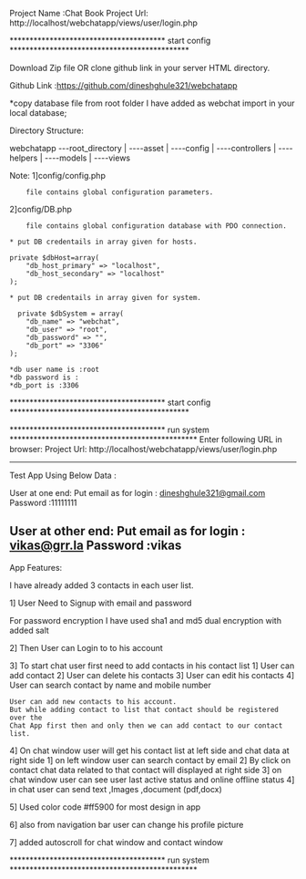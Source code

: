 
Project Name :Chat Book
Project Url: http://localhost/webchatapp/views/user/login.php

*************************************** start config *********************************************

Download Zip file OR clone github link in your server HTML directory.

Github Link :https://github.com/dineshghule321/webchatapp

*copy database file from root folder I have added as webchat import in your local database;

Directory Structure:

webchatapp ---root_directory
	|
	----asset
	|
	----config
	|
	----controllers
	|
	----helpers
	|
	----models
	|
	----views

Note: 
1]config/config.php 
		
		file contains global configuration parameters.

2]config/DB.php 
		
		file contains global configuration database with PDO connection.

	* put DB credentails in array given for hosts.

	private $dbHost=array(
        "db_host_primary" => "localhost",
        "db_host_secondary" => "localhost"
    );

    * put DB credentails in array given for system.

	  private $dbSystem = array(
        "db_name" => "webchat",
        "db_user" => "root",
        "db_password" => "",
        "db_port" => "3306"
    );

    *db user name is :root
    *db password is :
    *db_port is :3306

*************************************** start config *********************************************

*************************************** run system ***********************************************
Enter following URL in browser:
Project Url: http://localhost/webchatapp/views/user/login.php

----------------------------------------------------------------------------------
Test App Using Below Data :

User at one end:
Put email as for login : dineshghule321@gmail.com
Password :11111111

User at other end:
Put email as for login : vikas@grr.la
Password :vikas
----------------------------------------------------------------------------------
App Features:

I have already added 3 contacts in each user list.

1] User Need to Signup with email and password

  For password encryption I have used sha1 and md5 dual encryption with added salt

2] Then User can Login to to his account

3] To start chat user first need to add contacts in his contact list
    1] User can add contact
    2] User can delete his contacts
    3] User can edit his contacts
    4] User can search contact by name and mobile number
    
    User can add new contacts to his account.
    But while adding contact to list that contact should be registered over the
    Chat App first then and only then we can add contact to our contact list.
    
4] On chat window user will get his contact list at left side and chat data at 
    right side
    1] on left window user can search contact by email
    2] By click on contact chat data related to that contact will displayed at right side
    3] on chat window user can see user last active status and online offline status
    4] in chat user can send text ,Images ,document (pdf,docx)
    
 5] Used color code #ff5900 for most design in app
 
 6] also from navigation bar user can change his profile picture
 
 7] added autoscroll for chat window and contact window

*************************************** run system ***********************************************


